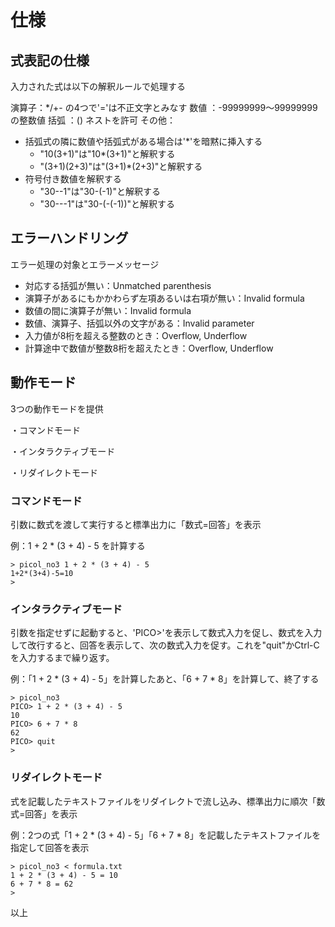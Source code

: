 # 仕様

## 式表記の仕様

入力された式は以下の解釈ルールで処理する

演算子：*/+- の4つで'='は不正文字とみなす
数値  ：-99999999～99999999の整数値
括弧  ：() ネストを許可
その他：

- 括弧式の隣に数値や括弧式がある場合は'*'を暗黙に挿入する
  -  "10(3+1)"は"10*(3+1)"と解釈する
  -  "(3+1)(2+3)"は"(3+1)*(2+3)"と解釈する
- 符号付き数値を解釈する
  - "30--1"は"30-(-1)"と解釈する
  - "30---1"は"30-(-(-1))"と解釈する



## エラーハンドリング

エラー処理の対象とエラーメッセージ

- 対応する括弧が無い：Unmatched parenthesis
- 演算子があるにもかかわらず左項あるいは右項が無い：Invalid formula
- 数値の間に演算子が無い：Invalid formula
- 数値、演算子、括弧以外の文字がある：Invalid parameter
- 入力値が8桁を超える整数のとき：Overflow, Underflow
- 計算途中で数値が整数8桁を超えたとき：Overflow, Underflow



## 動作モード

3つの動作モードを提供

・コマンドモード

・インタラクティブモード

・リダイレクトモード



### コマンドモード

引数に数式を渡して実行すると標準出力に「数式=回答」を表示

例：1 + 2 * (3 + 4) - 5 を計算する

```
> picol_no3 1 + 2 * (3 + 4) - 5
1+2*(3+4)-5=10
>
```

### インタラクティブモード

引数を指定せずに起動すると、'PICO>'を表示して数式入力を促し、数式を入力して改行すると、回答を表示して、次の数式入力を促す。これを"quit"かCtrl-Cを入力するまで繰り返す。

例：「1 + 2 * (3 + 4) - 5」を計算したあと、「6 + 7 * 8」を計算して、終了する

```
> picol_no3
PICO> 1 + 2 * (3 + 4) - 5
10
PICO> 6 + 7 * 8
62
PICO> quit
>
```

### リダイレクトモード

式を記載したテキストファイルをリダイレクトで流し込み、標準出力に順次「数式=回答」を表示

例：2つの式「1 + 2 * (3 + 4) - 5」「6 + 7 * 8」を記載したテキストファイルを指定して回答を表示

```
> picol_no3 < formula.txt
1 + 2 * (3 + 4) - 5 = 10
6 + 7 * 8 = 62
> 
```



以上